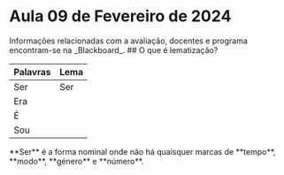 # Aula 09 de Fevereiro de 2024

<p>Informações relacionadas com a avaliação, docentes e programa encontram-se na _Blackboard_.
## O que é lematização?

| Palavras    | Lema        |
| ----------- | ----------- |
| Ser         |      Ser    |
| Era                
| É 
| Sou

<p>**Ser** é a forma nominal onde não há quaisquer marcas de **tempo**, **modo**, **género** e **número**.</p>

